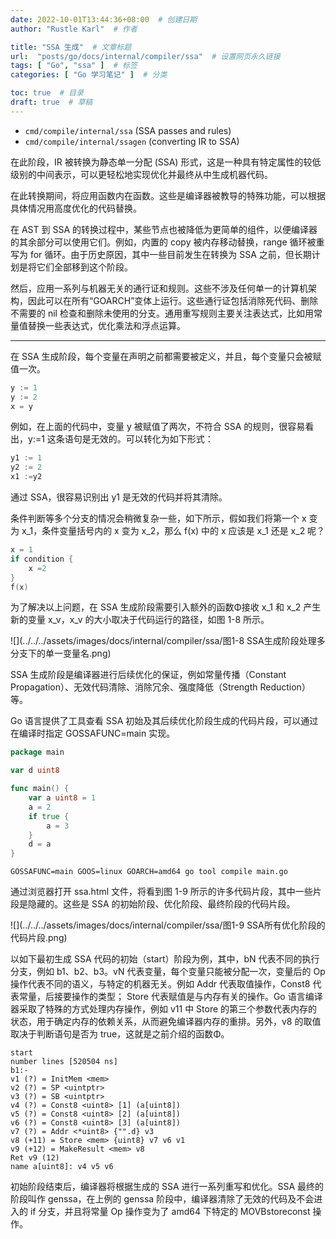 ```yaml
---
date: 2022-10-01T13:44:36+08:00  # 创建日期
author: "Rustle Karl"  # 作者

title: "SSA 生成"  # 文章标题
url:  "posts/go/docs/internal/compiler/ssa"  # 设置网页永久链接
tags: [ "Go", "ssa" ]  # 标签
categories: [ "Go 学习笔记" ]  # 分类

toc: true  # 目录
draft: true  # 草稿
---
```


* `cmd/compile/internal/ssa` (SSA passes and rules)
* `cmd/compile/internal/ssagen` (converting IR to SSA)

在此阶段，IR 被转换为静态单一分配 (SSA) 形式，这是一种具有特定属性的较低级别的中间表示，可以更轻松地实现优化并最终从中生成机器代码。

在此转换期间，将应用函数内在函数。这些是编译器被教导的特殊功能，可以根据具体情况用高度优化的代码替换。

在 AST 到 SSA 的转换过程中，某些节点也被降低为更简单的组件，以便编译器的其余部分可以使用它们。例如，内置的 copy 被内存移动替换，range 循环被重写为 for 循环。由于历史原因，其中一些目前发生在转换为 SSA 之前，但长期计划是将它们全部移到这个阶段。

然后，应用一系列与机器无关的通行证和规则。这些不涉及任何单一的计算机架构，因此可以在所有“GOARCH”变体上运行。这些通行证包括消除死代码、删除不需要的 nil 检查和删除未使用的分支。通用重写规则主要关注表达式，比如用常量值替换一些表达式，优化乘法和浮点运算。

-------------------------------

在 SSA 生成阶段，每个变量在声明之前都需要被定义，并且，每个变量只会被赋值一次。

```go
y := 1
y := 2
x = y
```

例如，在上面的代码中，变量 y 被赋值了两次，不符合 SSA 的规则，很容易看出，y:=1 这条语句是无效的。可以转化为如下形式：

```go
y1 := 1
y2 := 2
x1 :=y2
```

通过 SSA，很容易识别出 y1 是无效的代码并将其清除。

条件判断等多个分支的情况会稍微复杂一些，如下所示，假如我们将第一个 x 变为 x_1，条件变量括号内的 x 变为 x_2，那么 f(x) 中的 x 应该是 x_1 还是 x_2 呢？

```go
x = 1
if condition {
    x =2
}
f(x)
```

为了解决以上问题，在 SSA 生成阶段需要引入额外的函数Φ接收 x_1 和 x_2 产生新的变量 x_v，x_v 的大小取决于代码运行的路径，如图 1-8 所示。

![](../../../assets/images/docs/internal/compiler/ssa/图1-8 SSA生成阶段处理多分支下的单一变量名.png)

SSA 生成阶段是编译器进行后续优化的保证，例如常量传播（Constant Propagation）、无效代码清除、消除冗余、强度降低（Strength Reduction）等。

Go 语言提供了工具查看 SSA 初始及其后续优化阶段生成的代码片段，可以通过在编译时指定 GOSSAFUNC=main 实现。

```go
package main

var d uint8

func main() {
	var a uint8 = 1
	a = 2
	if true {
		a = 3
	}
	d = a
}
```

```
GOSSAFUNC=main GOOS=linux GOARCH=amd64 go tool compile main.go
```

通过浏览器打开 ssa.html 文件，将看到图 1-9 所示的许多代码片段，其中一些片段是隐藏的。这些是 SSA 的初始阶段、优化阶段、最终阶段的代码片段。

![](../../../assets/images/docs/internal/compiler/ssa/图1-9 SSA所有优化阶段的代码片段.png)

以如下最初生成 SSA 代码的初始（start）阶段为例，其中，bN 代表不同的执行分支，例如 b1、b2、b3。vN 代表变量，每个变量只能被分配一次，变量后的 Op 操作代表不同的语义，与特定的机器无关。例如 Addr 代表取值操作，Const8 代表常量，后接要操作的类型； Store 代表赋值是与内存有关的操作。Go 语言编译器采取了特殊的方式处理内存操作，例如 v11 中 Store 的第三个参数代表内存的状态，用于确定内存的依赖关系，从而避免编译器内存的重排。另外，v8 的取值取决于判断语句是否为 true，这就是之前介绍的函数Φ。

```
start
number lines [520504 ns]
b1:-
v1 (?) = InitMem <mem>
v2 (?) = SP <uintptr>
v3 (?) = SB <uintptr>
v4 (?) = Const8 <uint8> [1] (a[uint8])
v5 (?) = Const8 <uint8> [2] (a[uint8])
v6 (?) = Const8 <uint8> [3] (a[uint8])
v7 (?) = Addr <*uint8> {"".d} v3
v8 (+11) = Store <mem> {uint8} v7 v6 v1
v9 (+12) = MakeResult <mem> v8
Ret v9 (12)
name a[uint8]: v4 v5 v6
```

初始阶段结束后，编译器将根据生成的 SSA 进行一系列重写和优化。SSA 最终的阶段叫作 genssa，在上例的 genssa 阶段中，编译器清除了无效的代码及不会进入的 if 分支，并且将常量 Op 操作变为了 amd64 下特定的 MOVBstoreconst 操作。

```go

```
